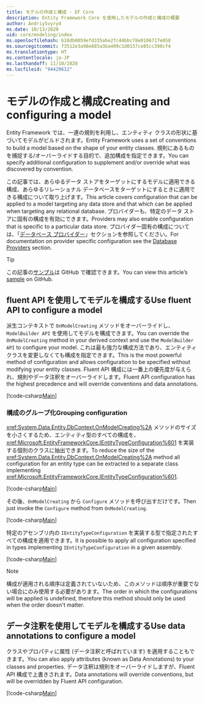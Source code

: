 ```yaml
---
title: モデルの作成と構成 - EF Core
description: Entity Framework Core を使用したモデルの作成と構成の概要
author: AndriySvyryd
ms.date: 10/13/2020
uid: core/modeling/index
ms.openlocfilehash: b18db0059efd335abe2fc44bbc78e0106717e058
ms.sourcegitcommit: f3512e3a98e685a3ba409c1d0157ce85cc390cf4
ms.translationtype: HT
ms.contentlocale: ja-JP
ms.lasthandoff: 11/10/2020
ms.locfileid: "94429612"
---
```

# <a name="creating-and-configuring-a-model"></a><span data-ttu-id="2da4e-103">モデルの作成と構成</span><span class="sxs-lookup"><span data-stu-id="2da4e-103">Creating and configuring a model</span></span>

<span data-ttu-id="2da4e-104">Entity Framework では、一連の規則を利用し、エンティティ クラスの形状に基づいてモデルがビルドされます。</span><span class="sxs-lookup"><span data-stu-id="2da4e-104">Entity Framework uses a set of conventions to build a model based on the shape of your entity classes.</span></span> <span data-ttu-id="2da4e-105">規則にあるものを捕捉する/オーバーライドする目的で、追加構成を指定できます。</span><span class="sxs-lookup"><span data-stu-id="2da4e-105">You can specify additional configuration to supplement and/or override what was discovered by convention.</span></span>

<span data-ttu-id="2da4e-106">この記事では、あらゆるデータ ストアをターゲットにするモデルに適用できる構成、あらゆるリレーショナル データベースをターゲットにするときに適用できる構成について取り上げます。</span><span class="sxs-lookup"><span data-stu-id="2da4e-106">This article covers configuration that can be applied to a model targeting any data store and that which can be applied when targeting any relational database.</span></span> <span data-ttu-id="2da4e-107">プロバイダーも、特定のデータ ストアに固有の構成を有効にできます。</span><span class="sxs-lookup"><span data-stu-id="2da4e-107">Providers may also enable configuration that is specific to a particular data store.</span></span> <span data-ttu-id="2da4e-108">プロバイダー固有の構成については、「[データベース プロバイダー](xref:core/providers/index)」セクションを参照してください。</span><span class="sxs-lookup"><span data-stu-id="2da4e-108">For documentation on provider specific configuration see the [Database Providers](xref:core/providers/index) section.</span></span>

> [!TIP]  
> <span data-ttu-id="2da4e-109">この記事の[サンプル](https://github.com/dotnet/EntityFramework.Docs/tree/master/samples)は GitHub で確認できます。</span><span class="sxs-lookup"><span data-stu-id="2da4e-109">You can view this article’s [sample](https://github.com/dotnet/EntityFramework.Docs/tree/master/samples) on GitHub.</span></span>

## <a name="use-fluent-api-to-configure-a-model"></a><span data-ttu-id="2da4e-110">fluent API を使用してモデルを構成する</span><span class="sxs-lookup"><span data-stu-id="2da4e-110">Use fluent API to configure a model</span></span>

<span data-ttu-id="2da4e-111">派生コンテキストで `OnModelCreating` メソッドをオーバーライドし、`ModelBuilder API` を使用してモデルを構成できます。</span><span class="sxs-lookup"><span data-stu-id="2da4e-111">You can override the `OnModelCreating` method in your derived context and use the `ModelBuilder API` to configure your model.</span></span> <span data-ttu-id="2da4e-112">これは最も強力な構成方法であり、エンティティ クラスを変更しなくても構成を指定できます。</span><span class="sxs-lookup"><span data-stu-id="2da4e-112">This is the most powerful method of configuration and allows configuration to be specified without modifying your entity classes.</span></span> <span data-ttu-id="2da4e-113">Fluent API 構成には一番上の優先度が与えられ、規則やデータ注釈をオーバーライドします。</span><span class="sxs-lookup"><span data-stu-id="2da4e-113">Fluent API configuration has the highest precedence and will override conventions and data annotations.</span></span>

[!code-csharp[Main](../../../samples/core/Modeling/FluentAPI/Required.cs?highlight=12-14)]

### <a name="grouping-configuration"></a><span data-ttu-id="2da4e-114">構成のグループ化</span><span class="sxs-lookup"><span data-stu-id="2da4e-114">Grouping configuration</span></span>

<span data-ttu-id="2da4e-115"><xref:System.Data.Entity.DbContext.OnModelCreating%2A> メソッドのサイズを小さくするため、エンティティ型のすべての構成を、<xref:Microsoft.EntityFrameworkCore.IEntityTypeConfiguration%601> を実装する個別のクラスに抽出できます。</span><span class="sxs-lookup"><span data-stu-id="2da4e-115">To reduce the size of the <xref:System.Data.Entity.DbContext.OnModelCreating%2A> method all configuration for an entity type can be extracted to a separate class implementing <xref:Microsoft.EntityFrameworkCore.IEntityTypeConfiguration%601>.</span></span>

[!code-csharp[Main](../../../samples/core/Modeling/FluentAPI/EntityTypeConfiguration.cs?Name=IEntityTypeConfiguration)]

<span data-ttu-id="2da4e-116">その後、`OnModelCreating` から `Configure` メソッドを呼び出すだけです。</span><span class="sxs-lookup"><span data-stu-id="2da4e-116">Then just invoke the `Configure` method from `OnModelCreating`.</span></span>

[!code-csharp[Main](../../../samples/core/Modeling/FluentAPI/EntityTypeConfiguration.cs?Name=ApplyIEntityTypeConfiguration)]

<span data-ttu-id="2da4e-117">特定のアセンブリ内の `IEntityTypeConfiguration` を実装する型で指定されたすべての構成を適用できます。</span><span class="sxs-lookup"><span data-stu-id="2da4e-117">It is possible to apply all configuration specified in types implementing `IEntityTypeConfiguration` in a given assembly.</span></span>

[!code-csharp[Main](../../../samples/core/Modeling/FluentAPI/EntityTypeConfiguration.cs?Name=ApplyConfigurationsFromAssembly)]

> [!NOTE]
> <span data-ttu-id="2da4e-118">構成が適用される順序は定義されていないため、このメソッドは順序が重要でない場合にのみ使用する必要があります。</span><span class="sxs-lookup"><span data-stu-id="2da4e-118">The order in which the configurations will be applied is undefined, therefore this method should only be used when the order doesn't matter.</span></span>

## <a name="use-data-annotations-to-configure-a-model"></a><span data-ttu-id="2da4e-119">データ注釈を使用してモデルを構成する</span><span class="sxs-lookup"><span data-stu-id="2da4e-119">Use data annotations to configure a model</span></span>

<span data-ttu-id="2da4e-120">クラスやプロパティに属性 (データ注釈と呼ばれています) を適用することもできます。</span><span class="sxs-lookup"><span data-stu-id="2da4e-120">You can also apply attributes (known as Data Annotations) to your classes and properties.</span></span> <span data-ttu-id="2da4e-121">データ注釈は規則をオーバーライドしますが、Fluent API 構成で上書きされます。</span><span class="sxs-lookup"><span data-stu-id="2da4e-121">Data annotations will override conventions, but will be overridden by Fluent API configuration.</span></span>

[!code-csharp[Main](../../../samples/core/Modeling/DataAnnotations/Required.cs?highlight=15)]
